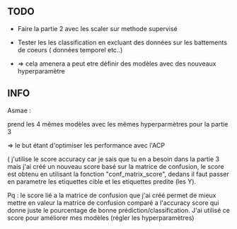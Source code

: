 ## TODO

* Faire la partie 2 avec les scaler sur methode supervisé

- Tester les les classification en excluant des données sur les battements de coeurs ( données temporel etc..)

- => cela amenera a peut etre définir des modèles avec des nouveaux hyperparamètre

## INFO

Asmae :

prend les 4 mêmes modèles avec les mêmes hyperparmètres pour la partie 3 

=> le but  étant d'optimiser les performance avec l'ACP

( j'utilise le score accuracy car je sais que tu en a besoin dans la partie 3 mais j'ai créé un nouveau score basé sur la matrice de confusion, le score est obtenu en utilisant la fonction "conf_matrix_score", dedans il faut passer en parametre les etiquettes cible et les etiquettes predite (les Y).

Pq : le score lié a la matrice de confusion que j'ai créé permet de mieux mettre en valeur la matrice de confusion comparé a l'accuracy score qui donne juste le pourcentage de bonne prédiction/classification. J'ai utilisé ce score pour améliorer mes modèles (régler les hyperparamètres)
